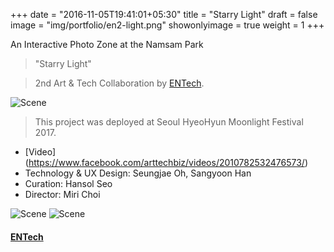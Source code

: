 +++
date = "2016-11-05T19:41:01+05:30"
title = "Starry Light"
draft = false
image = "img/portfolio/en2-light.png"
showonlyimage = true
weight = 1
+++

An Interactive Photo Zone at the Namsam Park
<!--more-->

> "Starry Light"

> 2nd Art & Tech Collaboration by [ENTech](https://www.arttech.biz/).

![Scene][1]

> This project was deployed at Seoul HyeoHyun Moonlight Festival 2017.
 
* [Video] (https://www.facebook.com/arttechbiz/videos/2010782532476573/) 
* Technology & UX Design: Seungjae Oh, Sangyoon Han
* Curation: Hansol Seo
* Director: Miri Choi


![Scene][3]
![Scene][2]

#### [ENTech](https://www.facebook.com/arttechbiz)

[1]: /img/portfolio/en2-overview.png
[2]: /img/portfolio/en2-kinect.png
[3]: /img/portfolio/en2-light.png
